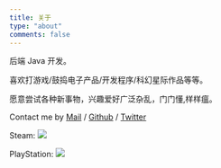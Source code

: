 ```yaml
---
title: 关于
type: "about"
comments: false
---
```


后端 Java 开发。

喜欢打游戏/鼓捣电子产品/开发程序/科幻星际作品等等。

愿意尝试各种新事物，兴趣爱好广泛杂乱，门门懂,样样瘟。

Contact me by [Mail](mailto:zguishen@foxmail.com) / [Github](https://github.com/) / [Twitter](https://twitter.com/gangan193)

Steam:
[![](https://card.exophase.com/1/1587571.png)](https://www.exophase.com/steam/user/nathan262/)

PlayStation:
[![](https://card.exophase.com/1/1405886.png)](https://www.exophase.com/psn/user/guaguaer/)

<a class="twitter-timeline" data-lang="en" href="https://twitter.com/gangan193?ref_src=twsrc%5Etfw"></a>

<script>!function(d,s,id){var js,fjs=d.getElementsByTagName(s)[0];if(!d.getElementById(id)){js=d.createElement(s);js.id=id;js.src="//platform.twitter.com/widgets.js";fjs.parentNode.insertBefore(js,fjs);}}(document,"script","twitter-wjs");</script>
<script>
// by commit https://github.com/SFDigitalServices/sfgov/commit/0734e37db34aa32c974b3737df73e24d8dbe3935
var CustomizeTwitterWidget=function(e){window.console&&console.log||(console={log:function(){},debug:function(){},info:function(){},warn:function(){},error:function(){}});var t=function(e){return isNaN(parseFloat(e))&&isFinite(e)},n=function(e,t){var n=e.createElement("link");return n.href=t,n.rel="stylesheet",n.type="text/css",n},o=function(e,t){var o=n(e,t),i=e.getElementsByTagName("head")[0];i.appendChild(o)},i=function(e,t){return e.indexOf(t)>=0},r=function(e){return e.frameElement.id.indexOf("twitter-widget")>=0},u=function(t,n,c){for(var l=0;l<frames.length;l++)try{r(frames[l])&&!i(t,frames[l].name)&&(o(frames[l].document,e.url),t.push(l))}catch(f){console.log("caught an error"),console.log(f)}t.length<n&&setTimeout(function(){u(t)},c)};if(void 0===e.url)return console.log("need to specify a link to your CSS file. quitting"),void 0;var c;c=void 0===e.widget_count||t(e.widget_count)?1:e.widget_count;var l;l=void 0===e.timeout_length||t(e.timeout_length)?5000:e.timeout_length,setTimeout(function(){u([],c,l)},l)};
var options = {
    "url": "/css/twitter.css"
};
CustomizeTwitterWidget(options);
</script>